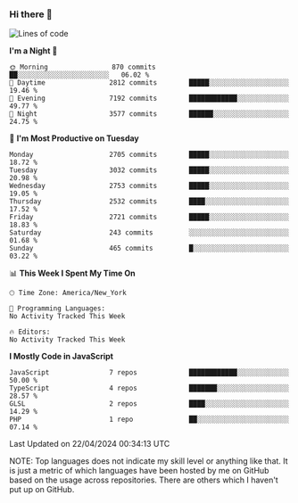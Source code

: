 ### Hi there 👋

<!--
**LynxJinxxy/LynxJinxxy** is a ✨ _special_ ✨ repository because its `README.md` (this file) appears on your GitHub profile.

Here are some ideas to get you started:

- 🔭 I’m currently working on ...
- 🌱 I’m currently learning ...
- 👯 I’m looking to collaborate on ...
- 🤔 I’m looking for help with ...
- 💬 Ask me about ...
- 📫 How to reach me: ...
- 😄 Pronouns: ...
- ⚡ Fun fact: ...
-->

<!--START_SECTION:waka-->
![Lines of code](https://img.shields.io/badge/From%20Hello%20World%20I%27ve%20Written-31.8%20million%20lines%20of%20code-blue)

**I'm a Night 🦉** 

```text
🌞 Morning                870 commits         ██░░░░░░░░░░░░░░░░░░░░░░░   06.02 % 
🌆 Daytime                2812 commits        █████░░░░░░░░░░░░░░░░░░░░   19.46 % 
🌃 Evening                7192 commits        ████████████░░░░░░░░░░░░░   49.77 % 
🌙 Night                  3577 commits        ██████░░░░░░░░░░░░░░░░░░░   24.75 % 
```
📅 **I'm Most Productive on Tuesday** 

```text
Monday                   2705 commits        █████░░░░░░░░░░░░░░░░░░░░   18.72 % 
Tuesday                  3032 commits        █████░░░░░░░░░░░░░░░░░░░░   20.98 % 
Wednesday                2753 commits        █████░░░░░░░░░░░░░░░░░░░░   19.05 % 
Thursday                 2532 commits        ████░░░░░░░░░░░░░░░░░░░░░   17.52 % 
Friday                   2721 commits        █████░░░░░░░░░░░░░░░░░░░░   18.83 % 
Saturday                 243 commits         ░░░░░░░░░░░░░░░░░░░░░░░░░   01.68 % 
Sunday                   465 commits         █░░░░░░░░░░░░░░░░░░░░░░░░   03.22 % 
```


📊 **This Week I Spent My Time On** 

```text
🕑︎ Time Zone: America/New_York

💬 Programming Languages: 
No Activity Tracked This Week

🔥 Editors: 
No Activity Tracked This Week
```

**I Mostly Code in JavaScript** 

```text
JavaScript               7 repos             ████████████░░░░░░░░░░░░░   50.00 % 
TypeScript               4 repos             ███████░░░░░░░░░░░░░░░░░░   28.57 % 
GLSL                     2 repos             ████░░░░░░░░░░░░░░░░░░░░░   14.29 % 
PHP                      1 repo              ██░░░░░░░░░░░░░░░░░░░░░░░   07.14 % 
```




 Last Updated on 22/04/2024 00:34:13 UTC
<!--END_SECTION:waka-->
NOTE: Top languages does not indicate my skill level or anything like that. It is just a metric of which languages have been hosted by me on GitHub based on the usage across repositories. There are others which I haven't put up on GitHub.
